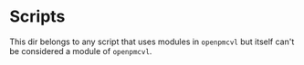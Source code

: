 # Scripts

This dir belongs to any script that uses modules in `openpmcvl` but itself can't be considered a module of `openpmcvl`.